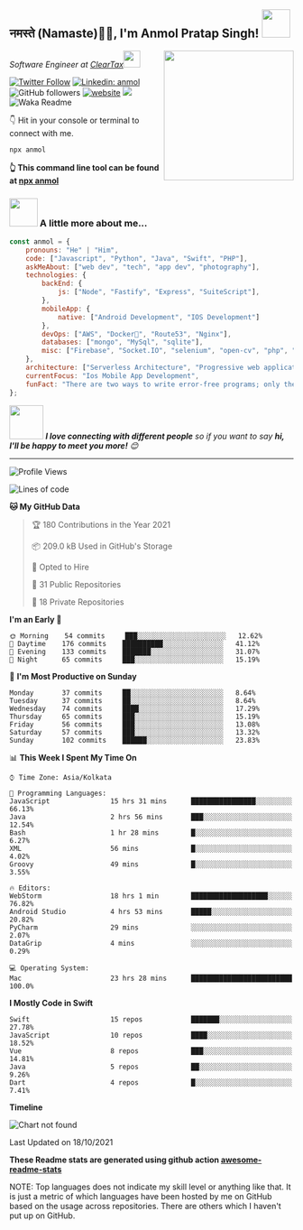<h2>नमस्ते (Namaste)🙏🏻, I'm Anmol Pratap Singh! <img src="https://media.giphy.com/media/12oufCB0MyZ1Go/giphy.gif" width="50"></h2>
<img align='right' src="https://media.giphy.com/media/M9gbBd9nbDrOTu1Mqx/giphy.gif" width="230">
<p><em>Software Engineer at <a href="http://www.cleartax.in">ClearTax</a><img src="https://media.giphy.com/media/WUlplcMpOCEmTGBtBW/giphy.gif" width="30"> 
</em></p>

[![Twitter Follow](https://img.shields.io/twitter/follow/misteranmol?label=Follow)](https://twitter.com/intent/follow?screen_name=misteranmol)
[![Linkedin: anmol](https://img.shields.io/badge/-anmol-blue?style=flat-square&logo=Linkedin&logoColor=white&link=https://www.linkedin.com/in/anmol-p-singh/)](https://www.linkedin.com/in/anmol-p-singh/)
![GitHub followers](https://img.shields.io/github/followers/anmol098?label=Follow&style=social)
[![website](https://img.shields.io/badge/Website-46a2f1.svg?&style=flat-square&logo=Google-Chrome&logoColor=white&link=https://anmolsingh.me/)](https://anmolsingh.me/)
![](https://visitor-badge.glitch.me/badge?page_id=anmol098.anmol098)
![Waka Readme](https://github.com/anmol098/anmol098/workflows/Waka%20Readme/badge.svg)

👇 Hit in your console or terminal to connect with me.

```bash
npx anmol
```
**👆 This command line tool can be found at [npx anmol](https://github.com/anmol098/npx_card)**

### <img src="https://media.giphy.com/media/VgCDAzcKvsR6OM0uWg/giphy.gif" width="50"> A little more about me...  

```javascript
const anmol = {
    pronouns: "He" | "Him",
    code: ["Javascript", "Python", "Java", "Swift", "PHP"],
    askMeAbout: ["web dev", "tech", "app dev", "photography"],
    technologies: {
        backEnd: {
            js: ["Node", "Fastify", "Express", "SuiteScript"],
        },
        mobileApp: {
            native: ["Android Development", "IOS Development"]
        },
        devOps: ["AWS", "Docker🐳", "Route53", "Nginx"],
        databases: ["mongo", "MySql", "sqlite"],
        misc: ["Firebase", "Socket.IO", "selenium", "open-cv", "php", "SuiteApp"]
    },
    architecture: ["Serverless Architecture", "Progressive web applications", "Single page applications"],
    currentFocus: "Ios Mobile App Development",
    funFact: "There are two ways to write error-free programs; only the third one works"
};
```

<img src="https://media.giphy.com/media/LnQjpWaON8nhr21vNW/giphy.gif" width="60"> <em><b>I love connecting with different people</b> so if you want to say <b>hi, I'll be happy to meet you more!</b> 😊</em>

---
<!--START_SECTION:waka-->
![Profile Views](http://img.shields.io/badge/Profile%20Views-906-blue)

![Lines of code](https://img.shields.io/badge/From%20Hello%20World%20I%27ve%20Written-995529%20lines%20of%20code-blue)

**🐱 My GitHub Data** 

> 🏆 180 Contributions in the Year 2021
 > 
> 📦 209.0 kB Used in GitHub's Storage 
 > 
> 💼 Opted to Hire
 > 
> 📜 31 Public Repositories 
 > 
> 🔑 18 Private Repositories  
 > 
**I'm an Early 🐤** 

```text
🌞 Morning    54 commits     ███░░░░░░░░░░░░░░░░░░░░░░   12.62% 
🌆 Daytime    176 commits    ██████████░░░░░░░░░░░░░░░   41.12% 
🌃 Evening    133 commits    ███████░░░░░░░░░░░░░░░░░░   31.07% 
🌙 Night      65 commits     ███░░░░░░░░░░░░░░░░░░░░░░   15.19%

```
📅 **I'm Most Productive on Sunday** 

```text
Monday       37 commits     ██░░░░░░░░░░░░░░░░░░░░░░░   8.64% 
Tuesday      37 commits     ██░░░░░░░░░░░░░░░░░░░░░░░   8.64% 
Wednesday    74 commits     ████░░░░░░░░░░░░░░░░░░░░░   17.29% 
Thursday     65 commits     ███░░░░░░░░░░░░░░░░░░░░░░   15.19% 
Friday       56 commits     ███░░░░░░░░░░░░░░░░░░░░░░   13.08% 
Saturday     57 commits     ███░░░░░░░░░░░░░░░░░░░░░░   13.32% 
Sunday       102 commits    ██████░░░░░░░░░░░░░░░░░░░   23.83%

```


📊 **This Week I Spent My Time On** 

```text
⌚︎ Time Zone: Asia/Kolkata

💬 Programming Languages: 
JavaScript               15 hrs 31 mins      ████████████████░░░░░░░░░   66.13% 
Java                     2 hrs 56 mins       ███░░░░░░░░░░░░░░░░░░░░░░   12.54% 
Bash                     1 hr 28 mins        █░░░░░░░░░░░░░░░░░░░░░░░░   6.27% 
XML                      56 mins             █░░░░░░░░░░░░░░░░░░░░░░░░   4.02% 
Groovy                   49 mins             █░░░░░░░░░░░░░░░░░░░░░░░░   3.55%

🔥 Editors: 
WebStorm                 18 hrs 1 min        ███████████████████░░░░░░   76.82% 
Android Studio           4 hrs 53 mins       █████░░░░░░░░░░░░░░░░░░░░   20.82% 
PyCharm                  29 mins             ░░░░░░░░░░░░░░░░░░░░░░░░░   2.07% 
DataGrip                 4 mins              ░░░░░░░░░░░░░░░░░░░░░░░░░   0.29%

💻 Operating System: 
Mac                      23 hrs 28 mins      █████████████████████████   100.0%

```

**I Mostly Code in Swift** 

```text
Swift                    15 repos            ███████░░░░░░░░░░░░░░░░░░   27.78% 
JavaScript               10 repos            ████░░░░░░░░░░░░░░░░░░░░░   18.52% 
Vue                      8 repos             ███░░░░░░░░░░░░░░░░░░░░░░   14.81% 
Java                     5 repos             ██░░░░░░░░░░░░░░░░░░░░░░░   9.26% 
Dart                     4 repos             █░░░░░░░░░░░░░░░░░░░░░░░░   7.41%

```


**Timeline**

![Chart not found](https://raw.githubusercontent.com/anmol098/anmol098/master/charts/bar_graph.png) 


 Last Updated on 18/10/2021
<!--END_SECTION:waka-->

**These Readme stats are generated using github action [awesome-readme-stats](https://github.com/anmol098/waka-readme-stats)**

NOTE: Top languages does not indicate my skill level or anything like that. It is just a metric of which languages have been hosted by me on GitHub based on the usage across repositories. There are others which I haven't put up on GitHub.
